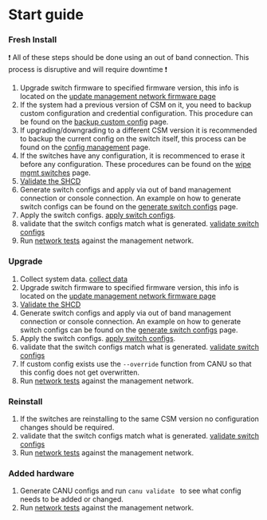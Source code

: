 # Start guide

### Fresh Install

:exclamation: All of these steps should be done using an out of band connection. This process is disruptive and will require downtime :exclamation:  

1. Upgrade switch firmware to specified firmware version, this info is located on the  [update management network firmware page](./update_management_network_firmware.md)
1. If the system had a previous version of CSM on it, you need to backup custom configuration and credential configuration.  This procedure can be found on the [backup custom config](../backup_custom_config.md) page.
1. If upgrading/downgrading to a different CSM version it is recommended to backup the current config on the switch itself, this process can be found on the [config management](../config_management.md) page. 
1. If the switches have any configuration, it is recommenced to erase it before any configuration.  These procedures can be found on the [wipe mgmt switches](../wipe_mgmt_switches.md) page.
1. [Validate the SHCD](../validate_shcd.md)
1. Generate switch configs and apply via out of band management connection or console connection.  An example on how to generate switch configs can be found on the [generate switch configs](../generate_switch_configs.md) page.
1. Apply the switch configs. [apply switch configs](../apply_switch_configs.md).
1. validate that the switch configs match what is generated.  [validate switch configs](../validate_switch_configs.md)
1. Run [network tests](./network_tests.md) against the management network.
### Upgrade

1. Collect system data. [collect data](../collect_data.md)
1. Upgrade switch firmware to specified firmware version, this info is located on the  [update management network firmware page](update_management_network_firmware.md)
1. [Validate the SHCD](../validate_shcd.md)
1. Generate switch configs and apply via out of band management connection or console connection.  An example on how to generate switch configs can be found on the [generate switch configs](../generate_switch_configs.md) page.
1. Apply the switch configs. [apply switch configs](../apply_switch_configs.md).
1. validate that the switch configs match what is generated.  [validate switch configs](../validate_switch_configs.md)
1. If custom config exists use the `--override` function from CANU so that this config does not get overwritten.
1. Run [network tests](./network_tests.md) against the management network.

### Reinstall

1. If the switches are reinstalling to the same CSM version no configuration changes should be required.
1. validate that the switch configs match what is generated.  [validate switch configs](validate_switch_configs.md)
1. Run [network tests](./network_tests.md) against the management network.

### Added hardware

1. Generate CANU configs and run `canu validate ` to see what config needs to be added or changed.
1. Run [network tests](./network_tests.md) against the management network.
